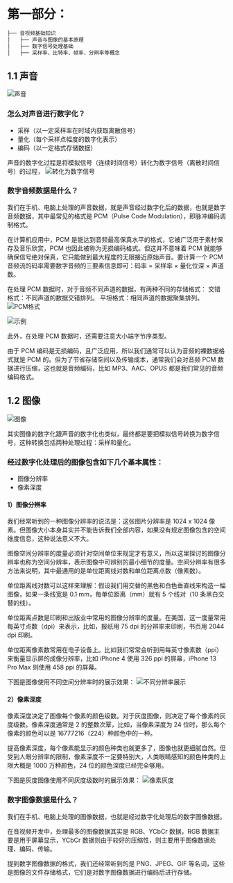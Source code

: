 # 第一部分：
```js
├── 音视频基础知识
│   ├── 声音与图像的基本原理
│   ├── 数字信号处理基础
│   ├── 采样率、比特率、帧率、分辨率等概念
```


## 1.1 声音
![声音](./assets/1/image1-4.png)
### 怎么对声音进行数字化？
- 采样（以一定采样率在时域内获取离散信号）
- 量化（每个采样点幅度的数字化表示）
- 编码（以一定格式存储数据）

声音的数字化过程是将模拟信号（连续时间信号）转化为数字信号（离散时间信号）的过程，
![转化为数字信号](./assets/1/image1-1.png)


### 数字音频数据是什么？
我们在手机、电脑上处理的声音数据，就是声音经过数字化后的数据，也就是数字音频数据，其中最常见的格式是 PCM（Pulse Code Modulation），即脉冲编码调制格式。

在计算机应用中，PCM 是能达到音频最高保真水平的格式，它被广泛用于素材保存及音乐欣赏，PCM 也因此被称为无损编码格式。但这并不意味着 PCM 就能够确保信号绝对保真，它只能做到最大程度的无限接近原始声音。要计算一个 PCM 音频流的码率需要数字音频的三要素信息即可：码率 = 采样率 × 量化位深 × 声道数。


在处理 PCM 数据时，对于音频不同声道的数据，有两种不同的存储格式：
交错格式：不同声道的数据交错排列。
平坦格式：相同声道的数据聚集排列。
![PCM格式](./assets/1/image1-2.png)

![示例](./assets/1/image1-3.png)

此外，在处理 PCM 数据时，还需要注意大小端字节序类型。

由于 PCM 编码是无损编码，且广泛应用，所以我们通常可以认为音频的裸数据格式就是 PCM 的。但为了节省存储空间以及传输成本，通常我们会对音频 PCM 数据进行压缩，这也就是音频编码，比如 MP3、AAC、OPUS 都是我们常见的音频编码格式。

## 1.2 图像
![图像](./assets/1/image1-5.png)

其实图像的数字化跟声音的数字化也类似，最终都是要把模拟信号转换为数字信号，这种转换包括两种处理过程：采样和量化。

### 经过数字化处理后的图像包含如下几个基本属性：
- 图像分辨率
- 像素深度

#### 1）图像分辨率

我们经常听到的一种图像分辨率的说法是：这张图片分辨率是 1024 x 1024 像素。但图像大小本身其实并不能告诉我们全部内容，如果没有规定图像包含的空间维度信息，这种说法意义不大。

图像空间分辨率的度量必须针对空间单位来规定才有意义，所以这里探讨的图像分辨率也称为空间分辨率，表示图像中可辨别的最小细节的度量。空间分辨率有很多方法来说明，其中最通用的是单位距离线对数和单位距离点数（像素数）。

单位距离线对数可以这样来理解：假设我们用交替的黑色和白色垂直线来构造一幅图像，如果一条线宽是 0.1 mm，每单位距离（mm）就有 5 个线对（10 条黑白交替的线）。

单位距离点数是印刷和出版业中常用的图像分辨率的度量。在美国，这一度量常用每英寸点数（dpi）来表示，比如，报纸用 75 dpi 的分辨率来印刷，书页用 2044 dpi 印刷。

单位距离像素数常用在电子设备上。比如我们常常会听到用每英寸像素数（ppi）来衡量显示屏的成像分辨率，比如 iPhone 4 使用 326 ppi 的屏幕，iPhone 13 Pro Max 则使用 458 ppi 的屏幕。

下图是图像使用不同空间分辨率时的展示效果：
![不同分辨率展示](./assets/1/image1-6.png)

#### 2）像素深度

像素深度决定了图像每个像素的颜色级数。对于灰度图像，则决定了每个像素的灰度级数。像素深度通常是 2 的整数次幂，比如，当像素深度为 24 位时，那么每个像素的颜色可以是 16777216（224）种颜色中的一种。

提高像素深度，每个像素能显示的颜色种类也就更多了，图像也就更细腻自然。但受到人眼分辨率的限制，像素深度不一定要特别大，人类眼睛感知的颜色种类的上限大概是 1000 万种颜色，24 位的颜色深度已经完全够用。

下图是灰度图像使用不同灰度级数时的展示效果：
![像素灰度](./assets/1/image1-7.png)

### 数字图像数据是什么？

我们在手机、电脑上处理的图像数据，也就是经过数字化处理后的数字图像数据。

在音视频开发中，处理最多的图像数据其实是 RGB、YCbCr 数据，RGB 数据主要是用于屏幕显示，YCbCr 数据则由于较好的压缩性，则主要用于图像数据处理、编码、传输。

提到数字图像数据的格式，我们还经常听到的是 PNG、JPEG、GIF 等名词，这些是图像的文件存储格式，它们是对数字图像数据进行编码后进行存储。
